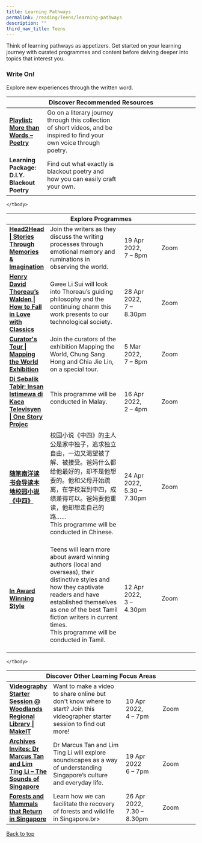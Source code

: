 ```yaml
---
title: Learning Pathways
permalink: /reading/Teens/learning-pathways
description: ""
third_nav_title: Teens
---
```

Think of learning pathways as appetizers. Get started on your learning journey with curated programmes and content before delving deeper into topics that interest you.

<h3><b>Write On!</b></h3>
Explore new experiences through the written word.


<div class="horizontal-scroll margin--bottom--lg">
  <table class="generic-table">
    <thead>
      <tr>
        <th colspan="4" class="is-uppercase has-weight-normal">Discover Recommended Resources</th>
      </tr>
    </thead>
    <tbody>
      <tr>
        <td style="width: 20%;"><a href="" target="_blank"><b>Playlist: More than Words – Poetry</b></a></td>
        <td style="width: 40%;">Go on a literary journey through this collection of short videos, and be inspired to find your own voice through poetry.</td>
        <td style="width: 20%;"> </td>
        <td style="width: 20%;"> </td>
      </tr>
      <tr>
        <td style="width: 20%;"><a target="_blank"><b>Learning Package: D.I.Y. Blackout Poetry</b></a></td>
        <td>Find out what exactly is blackout poetry and how you can easily craft your own.</td>
        <td></td>
        <td> </td>
      </tr>
</tbody>
  </table>
</div>

<div class="horizontal-scroll margin--bottom--lg">
  <table class="generic-table">
    <thead>
      <tr>
        <th colspan="4" class="is-uppercase has-weight-normal">Explore Programmes</th>
      </tr>
    </thead>
    <tbody>
      <tr>
        <td style="width: 20%;"><a href="https://www.eventbrite.sg/e/head2head-stories-through-memories-imagination-registration-207899812937?aff=ebdsoporgprofile" target="_blank"><b>Head2Head | Stories Through Memories &amp; Imagination</b></a></td>
        <td style="width: 40%;">Join the writers as they discuss the writing processes through emotional memory and ruminations in observing the world.</td>
        <td style="width: 20%;"> 19 Apr 2022,<br>7 – 8pm</td>
        <td style="width: 20%;">Zoom</td>
      </tr>
					<tr>
<td><a href="https://www.eventbrite.sg/e/henry-david-thoreaus-walden-how-to-fall-in-love-with-classics-registration-207873534337?aff=ebdsoporgprofile" target="_blank"><b>Henry David Thoreau’s Walden | How to Fall in Love with Classics</b></a></td>
        <td>Gwee Li Sui will look into Thoreau’s guiding philosophy and the continuing charm this work presents to our technological society.
        </td><td>28 Apr 2022, <br>7 – 8.30pm</td>
        <td>Zoom</td>
      </tr>
<tr>
<td><a href="https://www.eventbrite.sg/e/curators-tour-mapping-the-world-exhibition-tickets-225987252957?aff=ebdsoporgprofile" target="_blank"><b>Curator's Tour | Mapping the World Exhibition</b></a></td>
        <td> Join the curators of the exhibition Mapping the World, Chung Sang Hong and Chia Jie Lin, on a special tour.
        </td><td>5 Mar 2022, <br>7 – 8pm</td>
        <td>Zoom</td>
      </tr>
<tr>
<td><a href="" target="_blank"><b>Di Sebalik Tabir: Insan Istimewa di Kaca Televisyen | One Story Projec</b></a></td>
        <td> This programme will be conducted in Malay.<br><br>
        </td><td>16 Apr 2022, <br>2 – 4pm</td>
        <td>Zoom</td>
      </tr>
<tr>
<td><a href="https://go.gov.sg/sgwritings" target="_blank"><b>随笔南洋读书会导读本地校园小说《中四》</b></a></td>
	<td>校园小说《中四》的主人公是家中独子，追求独立自由，一边又渴望被了解、被接受。爸妈什么都给他最好的，却不是他想要的。他和父母开始疏离，在学校混到中四，成绩差得可以。爸妈要他重读，他却想走自己的路…… <br>
This programme will be conducted in Chinese.<br><br>
        </td><td>24 Apr 2022, <br>5.30 – 7.30pm</td>
        <td>Zoom</td>
      </tr>
<tr>
<td><a href="https://www.eventbrite.com/e/in-award-winning-style-with-sivanantham-neelakandan-tickets-219127043887?aff=odcleoeventsincollection&amp;keep_tld=1" target="_blank"><b>In Award Winning Style</b></a></td>
	<td>Teens will learn more about award winning authors (local and overseas), their distinctive styles and how they captivate readers and have established themselves as one of the best Tamil fiction writers in current times. <br>This programme will be conducted in Tamil.<br><br>
        </td><td>12 Apr 2022, <br>3 – 4.30pm</td>
        <td>Zoom</td>
      </tr>

    </tbody>
  </table>
</div>

<div class="horizontal-scroll margin--bottom--lg">
  <table class="generic-table">
    <thead>
      <tr>
        <th colspan="4" class="is-uppercase has-weight-normal">Discover Other Learning Focus Areas</th>
      </tr>
    </thead>
    <tbody>
      <tr>
        <td style="width: 20%;"><a href="https://www.eventbrite.sg/e/videography-starter-session-woodlands-regional-library-makeit-registration-272474557737?aff=ebdsoporgprofile" target="_blank"><b>Videography Starter Session @ Woodlands Regional Library | MakeIT</b></a></td>
        <td style="width: 40%;"> Want to make a video to share online but don't know where to start? Join this videographer starter session to find out more!</td>
        <td style="width: 20%;">10 Apr 2022, <br>4 – 7pm</td>
        <td style="width: 20%;">Zoom</td>
      </tr>
<tr>
        <td><a href="https://www.eventbrite.sg/e/archives-invites-dr-marcus-tan-and-lim-ting-li-the-sounds-of-singapore-tickets-292312874677?aff=ebdsoporgprofile" target="_blank"><b>Archives Invites: Dr Marcus Tan and Lim Ting Li – The Sounds of Singapore</b></a></td>
        <td>Dr Marcus Tan and Lim Ting Li will explore soundscapes as a way of understanding Singapore’s culture and everyday life.</td>
        <td>19 Apr 2022<br>6 – 7pm</td>
        <td>Zoom</td>
      </tr>
<tr>
<td><a href="https://www.eventbrite.sg/e/forests-and-mammals-that-return-in-singapore-tickets-289017006647?aff=ebdsoporgprofile" target="_blank"><b>Forests and Mammals that Return in Singapore</b></a></td>
	<td>Learn how we can facilitate the recovery of forests and wildlife in Singapore.br&gt;<br>
        </td><td>26 Apr 2022, <br>7.30 – 8.30pm</td>
        <td>Zoom</td>
      </tr>

    </tbody>
  </table>
</div>
<p class="has-text-right margin--top--xl"><a href="#main-content">Back to top</a></p>
